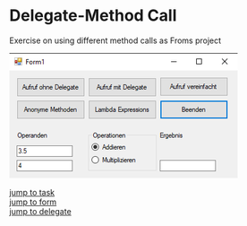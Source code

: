 # Delegate-Method Call
Exercise on using different method calls as Froms project

![Result screenshot](Screenshot%202021-12-20%20035842.png)

[jump to task](https://github.com/Computational-Design-Consulting/CSharp-Collection/blob/mainCDC/Solving%20Tasks/Delegate-MethodCall/Delegate-MethodCall/Aufgabe_DelegatesAnonymLambda.pdf)  
[jump to form](https://github.com/Computational-Design-Consulting/CSharp-Collection/blob/mainCDC/Solving%20Tasks/Delegate-MethodCall/Delegate-MethodCall/Form1.cs)  
[jump to delegate](https://github.com/Computational-Design-Consulting/CSharp-Collection/blob/mainCDC/Solving%20Tasks/Delegate-MethodCall/Delegate-MethodCall/Calc.cs)  
